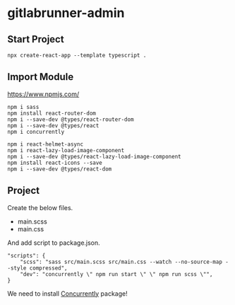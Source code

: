 # gitlabrunner-admin

## Start Project
```
npx create-react-app --template typescript .
```

## Import Module

https://www.npmjs.com/

```
npm i sass
npm install react-router-dom
npm i --save-dev @types/react-router-dom
npm i --save-dev @types/react
npm i concurrently

npm i react-helmet-async
npm i react-lazy-load-image-component
npm i --save-dev @types/react-lazy-load-image-component
npm install react-icons --save
npm i --save-dev @types/react-dom
```

## Project
Create the below files.

* main.scss
* main.css

And add script to package.json.

```
"scripts": {
	"scss": "sass src/main.scss src/main.css --watch --no-source-map --style compressed",
    "dev": "concurrently \" npm run start \" \" npm run scss \"",
}
```

We need to install [Concurrently](https://www.npmjs.com/package/concurrently) package!
